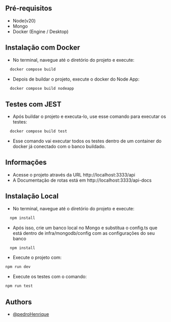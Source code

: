
## Pré-requisitos
- Node(v20)
- Mongo
- Docker (Engine / Desktop)

## Instalação com Docker

- No terminal, navegue até o diretório do projeto e execute: 
```bash
  docker compose build
```

- Depois de buildar o projeto, execute o docker do Node App:

```bash
  docker compose build nodeapp
  ```

## Testes com JEST
- Após buildar o projeto e executa-lo, use esse comando para executar os testes:

```bash
  docker compose build test
  ```
  - Esse comando vai executar todos os testes dentro de um container do docker já conectado com o banco buildado.

  ## Informações

  - Acesse o projeto através da URL http://localhost:3333/api
- A Documentação de rotas está em http://localhost:3333/api-docs
## Instalação Local
- No terminal, navegue até o diretório do projeto e execute: 
```bash
  npm install
```

- Após isso, crie um banco local no Mongo e substitua o config.ts que está dentro de infra/mongodb/config com as configurações do seu banco
```bash
  npm install
```

- Execute o projeto com: 
```bash
npm run dev
```

- Execute os testes com o comando:
```bash
npm run test
```

## Authors

- [@pedroHenrique](https://github.com/dedecamp06)




